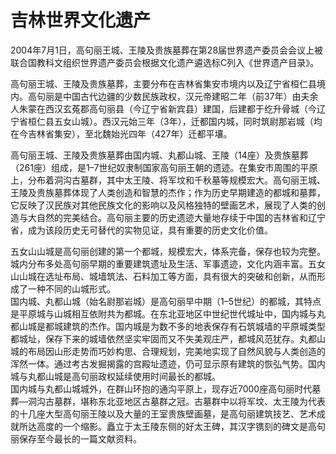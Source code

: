 # 吉林世界文化遗产  
2004年7月1日，高句丽王城、王陵及贵族墓葬在第28届世界遗产委员会会议上被联合国教科文组织世界遗产委员会根据文化遗产遴选标C列入《世界遗产目录》。  

高句丽王城、王陵及贵族墓葬，主要分布在吉林省集安市境内以及辽宁省桓仁县境内。高句丽是中国古代边疆的少数民族政权，汉元帝建昭二年（前37年）由夫余人朱蒙在西汉玄菟郡高句丽县（今辽宁省新宾县）建国，后建都于纥升骨城（今辽宁省桓仁县五女山城）。西汉元始三年（3年），迁都国内城，同时筑尉那岩城（均在今吉林省集安），至北魏始光四年（427年）迁都平壤。  

高句丽王城、王陵及贵族墓葬由国内城、丸都山城、王陵（14座）及贵族墓葬（261座）组成，是1–7世纪奴隶制国家高句丽王朝的遗迹。在集安市周围的平原上，分布着洞沟古墓群，其中太王陵、将军坟和千秋墓等规模宏大。高句丽王城、王陵及贵族墓葬体现了人类创造和智慧的杰作；作为历史早期建造的都城和墓葬，它反映了汉民族对其他民族文化的影响以及风格独特的壁画艺术，展现了人类的创造与大自然的完美结合。高句丽主要的历史遗迹大量地存续于中国的吉林省和辽宁省，成为该段历史无可替代的实物见证，具有重要的历史文化价值。  

五女山山城是高句丽创建的第一个都城，规模宏大，体系完备，保存也较为完整。城内分布多处高句丽早期的重要建筑遗址及生活、军事遗迹，文化内涵丰富。五女山山城在选址布局、城墙筑法、石料加工等方面，具有很大的突破和创新，从而形成了一种不同的山城形式。  
国内城、丸都山城（始名尉那岩城）是高句丽早中期（1–5世纪）的都城，其特点是平原城与山城相互依附共为都城。在东北亚地区中世纪世代城址中，国内城与丸都山城是都城建筑的杰作。国内城是为数不多的地表保存有石筑城墙的平原城类型都城址，保存下来的城墙依然坚实牢固而又不失美观庄严，都城风范犹存。丸都山城的布局因山形走势而巧妙构思、合理规划，完美地实现了自然风貌与人类创造的浑然一体。通过考古发掘揭露的宫殿址遗迹，仍可显示原有建筑的恢弘气势。国内城与丸都山城是高句丽政权延续使用时间最长的都城。  
国内城与丸都山城城外，在群山环抱的通沟平原上，现存近7000座高句丽时代墓葬—洞沟古墓群，堪称东北亚地区古墓群之冠。古墓群中以将军坟、太王陵为代表的十几座大型高句丽王陵以及大量的王室贵族壁画墓，是高句丽建筑技艺、艺术成就所达高度的一个缩影。矗立于太王陵东侧的好太王碑，其汉字镌刻的碑文是高句丽保存至今最长的一篇文献资料。  
<!-- Last processed: 2025-07-22 03:44:19 -->
